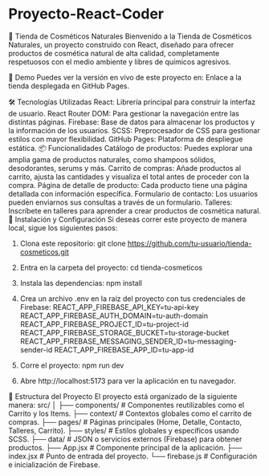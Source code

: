
# Proyecto-React-Coder

🌿 Tienda de Cosméticos Naturales
Bienvenido a la Tienda de Cosméticos Naturales, un proyecto construido con React, diseñado para ofrecer productos de cosmética natural de alta calidad, completamente respetuosos con el medio ambiente y libres de químicos agresivos.

🚀 Demo
Puedes ver la versión en vivo de este proyecto en: Enlace a la tienda desplegada en GitHub Pages.

🛠️ Tecnologías Utilizadas
React: Librería principal para construir la interfaz de usuario.
React Router DOM: Para gestionar la navegación entre las distintas páginas.
Firebase: Base de datos para almacenar los productos y la información de los usuarios.
SCSS: Preprocesador de CSS para gestionar estilos con mayor flexibilidad.
GitHub Pages: Plataforma de despliegue estática.
📦 Funcionalidades
Catálogo de productos: Puedes explorar una amplia gama de productos naturales, como shampoos sólidos, desodorantes, serums y más.
Carrito de compras: Añade productos al carrito, ajusta las cantidades y visualiza el total antes de proceder con la compra.
Página de detalle de producto: Cada producto tiene una página detallada con información específica.
Formulario de contacto: Los usuarios pueden enviarnos sus consultas a través de un formulario.
Talleres: Inscríbete en talleres para aprender a crear productos de cosmética natural.
🚧 Instalación y Configuración
Si deseas correr este proyecto de manera local, sigue los siguientes pasos:

1. Clona este repositorio: git clone https://github.com/tu-usuario/tienda-cosmeticos.git

2. Entra en la carpeta del proyecto: cd tienda-cosmeticos

3. Instala las dependencias: npm install

4. Crea un archivo .env en la raíz del proyecto con tus credenciales de Firebase: 
REACT_APP_FIREBASE_API_KEY=tu-api-key
REACT_APP_FIREBASE_AUTH_DOMAIN=tu-auth-domain
REACT_APP_FIREBASE_PROJECT_ID=tu-project-id
REACT_APP_FIREBASE_STORAGE_BUCKET=tu-storage-bucket
REACT_APP_FIREBASE_MESSAGING_SENDER_ID=tu-messaging-sender-id
REACT_APP_FIREBASE_APP_ID=tu-app-id

5. Corre el proyecto: npm run dev

6. Abre http://localhost:5173 para ver la aplicación en tu navegador.


🛒 Estructura del Proyecto
El proyecto está organizado de la siguiente manera:
src/
│
├── components/        # Componentes reutilizables como el Carrito y los Items.
├── context/           # Contextos globales como el carrito de compras.
├── pages/             # Páginas principales (Home, Detalle, Contacto, Talleres, Carrito).
├── styles/            # Estilos globales y específicos usando SCSS.
├── data/              # JSON o servicios externos (Firebase) para obtener productos.
├── App.jsx            # Componente principal de la aplicación.
├── index.jsx          # Punto de entrada del proyecto.
└── firebase.js        # Configuración e inicialización de Firebase.


